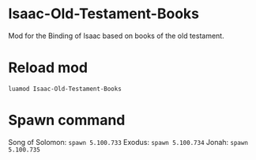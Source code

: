 # Isaac-Old-Testament-Books
Mod for the Binding of Isaac based on books of the old testament.

# Reload mod
`luamod Isaac-Old-Testament-Books`

# Spawn command
Song of Solomon: `spawn 5.100.733`
Exodus: `spawn 5.100.734`
Jonah: `spawn 5.100.735`
